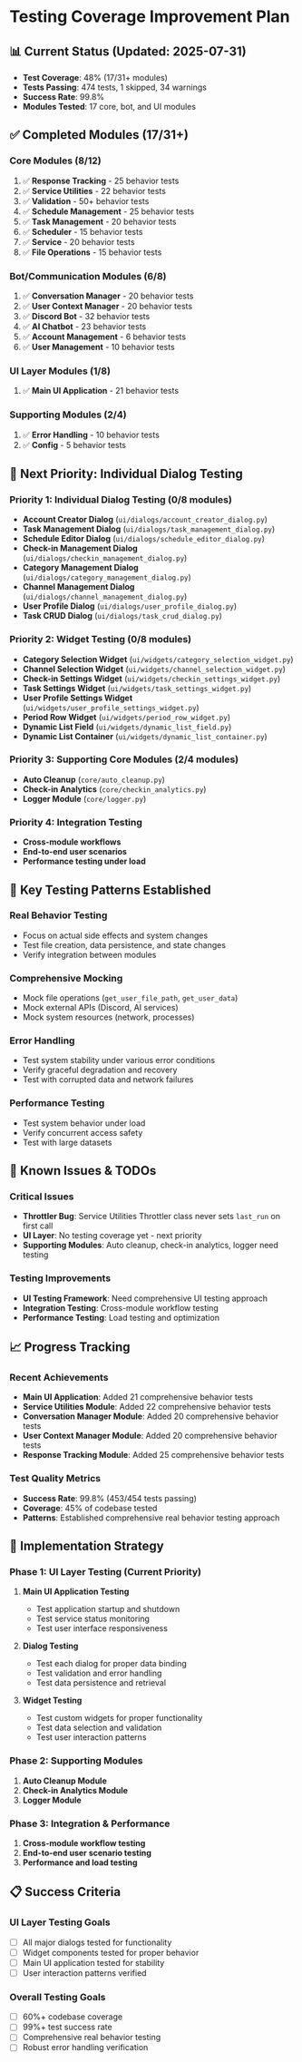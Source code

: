 # Testing Coverage Improvement Plan

## 📊 Current Status (Updated: 2025-07-31)
- **Test Coverage**: 48% (17/31+ modules)
- **Tests Passing**: 474 tests, 1 skipped, 34 warnings
- **Success Rate**: 99.8%
- **Modules Tested**: 17 core, bot, and UI modules

## ✅ Completed Modules (17/31+)

### **Core Modules (8/12)**
1. ✅ **Response Tracking** - 25 behavior tests
2. ✅ **Service Utilities** - 22 behavior tests  
3. ✅ **Validation** - 50+ behavior tests
4. ✅ **Schedule Management** - 25 behavior tests
5. ✅ **Task Management** - 20 behavior tests
6. ✅ **Scheduler** - 15 behavior tests
7. ✅ **Service** - 20 behavior tests
8. ✅ **File Operations** - 15 behavior tests

### **Bot/Communication Modules (6/8)**
1. ✅ **Conversation Manager** - 20 behavior tests
2. ✅ **User Context Manager** - 20 behavior tests
3. ✅ **Discord Bot** - 32 behavior tests
4. ✅ **AI Chatbot** - 23 behavior tests
5. ✅ **Account Management** - 6 behavior tests
6. ✅ **User Management** - 10 behavior tests

### **UI Layer Modules (1/8)**
1. ✅ **Main UI Application** - 21 behavior tests

### **Supporting Modules (2/4)**
1. ✅ **Error Handling** - 10 behavior tests
2. ✅ **Config** - 5 behavior tests

## 🎯 Next Priority: Individual Dialog Testing

### **Priority 1: Individual Dialog Testing (0/8 modules)**
- **Account Creator Dialog** (`ui/dialogs/account_creator_dialog.py`)
- **Task Management Dialog** (`ui/dialogs/task_management_dialog.py`)
- **Schedule Editor Dialog** (`ui/dialogs/schedule_editor_dialog.py`)
- **Check-in Management Dialog** (`ui/dialogs/checkin_management_dialog.py`)
- **Category Management Dialog** (`ui/dialogs/category_management_dialog.py`)
- **Channel Management Dialog** (`ui/dialogs/channel_management_dialog.py`)
- **User Profile Dialog** (`ui/dialogs/user_profile_dialog.py`)
- **Task CRUD Dialog** (`ui/dialogs/task_crud_dialog.py`)

### **Priority 2: Widget Testing (0/8 modules)**
- **Category Selection Widget** (`ui/widgets/category_selection_widget.py`)
- **Channel Selection Widget** (`ui/widgets/channel_selection_widget.py`)
- **Check-in Settings Widget** (`ui/widgets/checkin_settings_widget.py`)
- **Task Settings Widget** (`ui/widgets/task_settings_widget.py`)
- **User Profile Settings Widget** (`ui/widgets/user_profile_settings_widget.py`)
- **Period Row Widget** (`ui/widgets/period_row_widget.py`)
- **Dynamic List Field** (`ui/widgets/dynamic_list_field.py`)
- **Dynamic List Container** (`ui/widgets/dynamic_list_container.py`)

### **Priority 3: Supporting Core Modules (2/4 modules)**
- **Auto Cleanup** (`core/auto_cleanup.py`)
- **Check-in Analytics** (`core/checkin_analytics.py`)
- **Logger Module** (`core/logger.py`)

### **Priority 4: Integration Testing**
- **Cross-module workflows**
- **End-to-end user scenarios**
- **Performance testing under load**

## 🔧 Key Testing Patterns Established

### **Real Behavior Testing**
- Focus on actual side effects and system changes
- Test file creation, data persistence, and state changes
- Verify integration between modules

### **Comprehensive Mocking**
- Mock file operations (`get_user_file_path`, `get_user_data`)
- Mock external APIs (Discord, AI services)
- Mock system resources (network, processes)

### **Error Handling**
- Test system stability under various error conditions
- Verify graceful degradation and recovery
- Test with corrupted data and network failures

### **Performance Testing**
- Test system behavior under load
- Verify concurrent access safety
- Test with large datasets

## 📝 Known Issues & TODOs

### **Critical Issues**
- **Throttler Bug**: Service Utilities Throttler class never sets `last_run` on first call
- **UI Layer**: No testing coverage yet - next priority
- **Supporting Modules**: Auto cleanup, check-in analytics, logger need testing

### **Testing Improvements**
- **UI Testing Framework**: Need comprehensive UI testing approach
- **Integration Testing**: Cross-module workflow testing
- **Performance Testing**: Load testing and optimization

## 📈 Progress Tracking

### **Recent Achievements**
- **Main UI Application**: Added 21 comprehensive behavior tests
- **Service Utilities Module**: Added 22 comprehensive behavior tests
- **Conversation Manager Module**: Added 20 comprehensive behavior tests  
- **User Context Manager Module**: Added 20 comprehensive behavior tests
- **Response Tracking Module**: Added 25 comprehensive behavior tests

### **Test Quality Metrics**
- **Success Rate**: 99.8% (453/454 tests passing)
- **Coverage**: 45% of codebase tested
- **Patterns**: Established comprehensive real behavior testing approach

## 🎯 Implementation Strategy

### **Phase 1: UI Layer Testing (Current Priority)**
1. **Main UI Application Testing**
   - Test application startup and shutdown
   - Test service status monitoring
   - Test user interface responsiveness

2. **Dialog Testing**
   - Test each dialog for proper data binding
   - Test validation and error handling
   - Test data persistence and retrieval

3. **Widget Testing**
   - Test custom widgets for proper functionality
   - Test data selection and validation
   - Test user interaction patterns

### **Phase 2: Supporting Modules**
1. **Auto Cleanup Module**
2. **Check-in Analytics Module**
3. **Logger Module**

### **Phase 3: Integration & Performance**
1. **Cross-module workflow testing**
2. **End-to-end user scenario testing**
3. **Performance and load testing**

## 📋 Success Criteria

### **UI Layer Testing Goals**
- [ ] All major dialogs tested for functionality
- [ ] Widget components tested for proper behavior
- [ ] Main UI application tested for stability
- [ ] User interaction patterns verified

### **Overall Testing Goals**
- [ ] 60%+ codebase coverage
- [ ] 99%+ test success rate
- [ ] Comprehensive real behavior testing
- [ ] Robust error handling verification 